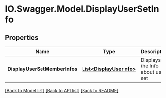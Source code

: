 # IO.Swagger.Model.DisplayUserSetInfo
## Properties

Name | Type | Description | Notes
------------ | ------------- | ------------- | -------------
**DisplayUserSetMemberInfos** | [**List&lt;DisplayUserInfo&gt;**](DisplayUserInfo.md) | Displays the info about user set | [optional] 

[[Back to Model list]](../README.md#documentation-for-models) [[Back to API list]](../README.md#documentation-for-api-endpoints) [[Back to README]](../README.md)


